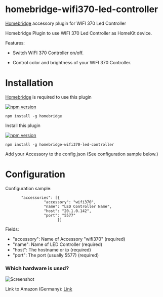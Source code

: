 # homebridge-wifi370-led-controller
[Homebridge](https://github.com/nfarina/homebridge) accessory plugin for WIFI 370 Led Controller

Homebridge Plugin to use WIFI 370 Led Controller as HomeKit device.

Features:

- Switch WIFI 370 Controller on/off.
  
- Control color and brightness of your WIFI 370 Controller.

# Installation

[Homebridge](https://github.com/nfarina/homebridge) is required to use this plugin 

[![npm version](https://badge.fury.io/js/homebridge.svg)](https://badge.fury.io/js/homebridge)
```
npm install -g homebridge
```
Install this plugin 

[![npm version](https://badge.fury.io/js/homebridge-wifi370-led-controller.svg)](https://badge.fury.io/js/homebridge-wifi370-led-controller)
```
npm install -g homebridge-wifi370-led-controller
```
Add your Accessory to the config.json (See configuration sample below.)

# Configuration

Configuration sample:

 ```
        "accessories": [{
                  "accessory": "wifi370",
                  "name": "LED Controller Name",
                  "host": "20.1.0.142",
                  "port": "5577"
                        }]
```

Fields:

- "accessory": Name of Accessory "wifi370" (required)
- "name": Name of LED Controller (required)
- "host": The hostname or ip (required)
- "port": The port (usually 5577) (required)

### Which hardware is used?

![Screenshot](https://dl.dropboxusercontent.com/u/13344648/dev/wifi370img.PNG)

Link to Amazon (Germany): [Link](https://www.amazon.de/dp/B00Q6FKPZI/ref=cm_sw_r_tw_dp_x_HavByb4T01Q88)